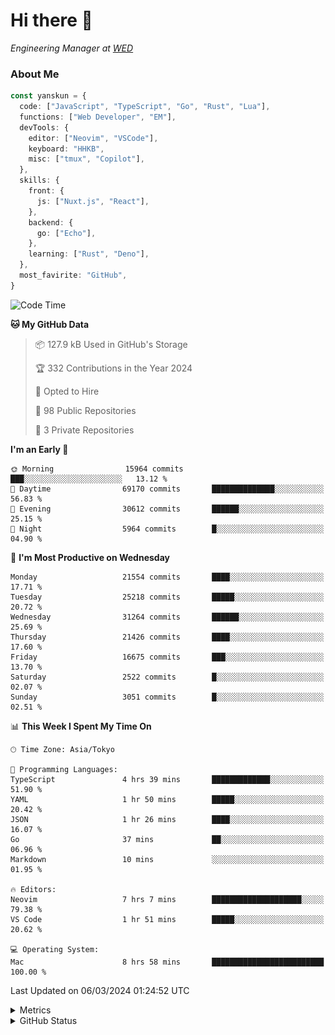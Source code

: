 # Hi there&nbsp;:wave:

<!-- ![Alt text](https://spotify-recently-played-readme.vercel.app/api?user=31kynbuubkiu3r4qh4hjuaglhfay) -->

_Engineering Manager at [WED](https://github.com/wedinc)_

### About Me

```ts
const yanskun = {
  code: ["JavaScript", "TypeScript", "Go", "Rust", "Lua"],
  functions: ["Web Developer", "EM"],
  devTools: {
    editor: ["Neovim", "VSCode"],
    keyboard: "HHKB",
    misc: ["tmux", "Copilot"],
  },
  skills: {
    front: {
      js: ["Nuxt.js", "React"],
    },
    backend: {
      go: ["Echo"],
    },
    learning: ["Rust", "Deno"],
  },
  most_favirite: "GitHub",
}
```

<!--START_SECTION:waka-->
![Code Time](http://img.shields.io/badge/Code%20Time-726%20hrs%2024%20mins-blue)

**🐱 My GitHub Data** 

> 📦 127.9 kB Used in GitHub's Storage 
 > 
> 🏆 332 Contributions in the Year 2024
 > 
> 💼 Opted to Hire
 > 
> 📜 98 Public Repositories 
 > 
> 🔑 3 Private Repositories 
 > 
**I'm an Early 🐤** 

```text
🌞 Morning                15964 commits       ███░░░░░░░░░░░░░░░░░░░░░░   13.12 % 
🌆 Daytime                69170 commits       ██████████████░░░░░░░░░░░   56.83 % 
🌃 Evening                30612 commits       ██████░░░░░░░░░░░░░░░░░░░   25.15 % 
🌙 Night                  5964 commits        █░░░░░░░░░░░░░░░░░░░░░░░░   04.90 % 
```
📅 **I'm Most Productive on Wednesday** 

```text
Monday                   21554 commits       ████░░░░░░░░░░░░░░░░░░░░░   17.71 % 
Tuesday                  25218 commits       █████░░░░░░░░░░░░░░░░░░░░   20.72 % 
Wednesday                31264 commits       ██████░░░░░░░░░░░░░░░░░░░   25.69 % 
Thursday                 21426 commits       ████░░░░░░░░░░░░░░░░░░░░░   17.60 % 
Friday                   16675 commits       ███░░░░░░░░░░░░░░░░░░░░░░   13.70 % 
Saturday                 2522 commits        █░░░░░░░░░░░░░░░░░░░░░░░░   02.07 % 
Sunday                   3051 commits        █░░░░░░░░░░░░░░░░░░░░░░░░   02.51 % 
```


📊 **This Week I Spent My Time On** 

```text
🕑︎ Time Zone: Asia/Tokyo

💬 Programming Languages: 
TypeScript               4 hrs 39 mins       █████████████░░░░░░░░░░░░   51.90 % 
YAML                     1 hr 50 mins        █████░░░░░░░░░░░░░░░░░░░░   20.42 % 
JSON                     1 hr 26 mins        ████░░░░░░░░░░░░░░░░░░░░░   16.07 % 
Go                       37 mins             ██░░░░░░░░░░░░░░░░░░░░░░░   06.96 % 
Markdown                 10 mins             ░░░░░░░░░░░░░░░░░░░░░░░░░   01.95 % 

🔥 Editors: 
Neovim                   7 hrs 7 mins        ████████████████████░░░░░   79.38 % 
VS Code                  1 hr 51 mins        █████░░░░░░░░░░░░░░░░░░░░   20.62 % 

💻 Operating System: 
Mac                      8 hrs 58 mins       █████████████████████████   100.00 % 
```


 Last Updated on 06/03/2024 01:24:52 UTC
<!--END_SECTION:waka-->

<details>
  <summary>Metrics</summary>
  <img src="https://github.com/yanskun/yanskun/blob/main/github-metrics.svg" alt="Metrics">
</details>

<details>
  <summary>GitHub Status</summary>
  <picture>
    <source media="(prefers-color-scheme: dark)" srcset="https://raw.githubusercontent.com/yanskun/yanskun/master/profile-summary-card-output/nord_dark/0-profile-details.svg">
   <img src="https://raw.githubusercontent.com/yanskun/yanskun/master/profile-summary-card-output/default/0-profile-details.svg">
  </picture>
  <br>
  <picture>
    <source media="(prefers-color-scheme: dark)" srcset="https://raw.githubusercontent.com/yanskun/yanskun/master/profile-summary-card-output/nord_dark/1-repos-per-language.svg">
   <img src="https://raw.githubusercontent.com/yanskun/yanskun/master/profile-summary-card-output/default/1-repos-per-language.svg">
  </picture>
  <picture>
    <source media="(prefers-color-scheme: dark)" srcset="https://raw.githubusercontent.com/yanskun/yanskun/master/profile-summary-card-output/nord_dark/2-most-commit-language.svg">
   <img src="https://raw.githubusercontent.com/yanskun/yanskun/master/profile-summary-card-output/default/2-most-commit-language.svg">
  </picture>
  <br>
  <picture>
    <source media="(prefers-color-scheme: dark)" srcset="https://raw.githubusercontent.com/yanskun/yanskun/master/profile-summary-card-output/nord_dark/3-stats.svg">
   <img src="https://raw.githubusercontent.com/yanskun/yanskun/master/profile-summary-card-output/default/3-stats.svg">
  </picture>
  <picture>
    <source media="(prefers-color-scheme: dark)" srcset="https://raw.githubusercontent.com/yanskun/yanskun/master/profile-summary-card-output/nord_dark/4-productive-time.svg">
   <img src="https://raw.githubusercontent.com/yanskun/yanskun/master/profile-summary-card-output/default/4-productive-time.svg">
  </picture>
</details>
